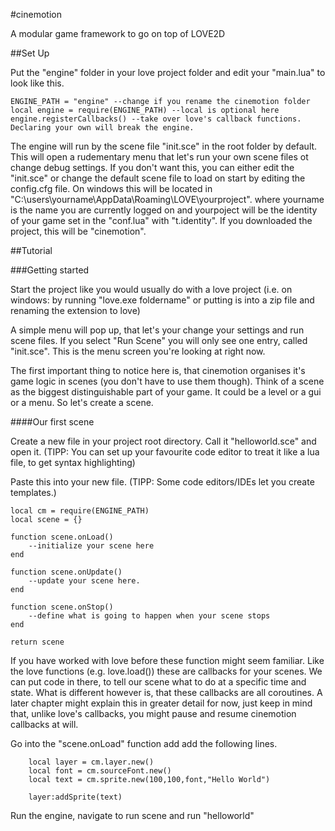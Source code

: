 #cinemotion

A modular game framework to go on top of LOVE2D

##Set Up

Put the "engine" folder in your love project folder and edit your "main.lua" to look like this.

    ENGINE_PATH = "engine" --change if you rename the cinemotion folder
    local engine = require(ENGINE_PATH) --local is optional here
    engine.registerCallbacks() --take over love's callback functions. Declaring your own will break the engine.

The engine will run by the scene file "init.sce" in the root folder by default.
This will open a rudementary menu that let's run your own scene files ot change debug settings.
If you don't want this, you can either edit the "init.sce" or change the default scene file to load on start by editing the config.cfg file.
On windows this will be located in "C:\users\yourname\AppData\Roaming\LOVE\yourproject". where yourname is the name you are currently logged on and yourpoject will be the identity of your game set in the "conf.lua" with "t.identity". If you downloaded the project, this will be "cinemotion".

##Tutorial

###Getting started

Start the project like you would usually do with a love project (i.e. on windows: by running "love.exe foldername" or putting is into a zip file and renaming the extension to love)

A simple menu will pop up, that let's your change your settings and run scene files. If you select "Run Scene" you will only see one entry, called "init.sce". This is the menu screen you're looking at right now.

The first important thing to notice here is, that cinemotion organises it's game logic in scenes (you don't have to use them though).
Think of a scene as the biggest distinguishable part of your game. It could be a level or a gui or a menu. So let's create a scene.

####Our first scene

Create a new file in your project root directory.
Call it "helloworld.sce" and open it. (TIPP: You can set up your favourite code editor to treat it like a lua file, to get syntax highlighting)

Paste this into your new file. (TIPP: Some code editors/IDEs let you create templates.)

    local cm = require(ENGINE_PATH)
    local scene = {}

    function scene.onLoad()
        --initialize your scene here
    end

    function scene.onUpdate()
        --update your scene here.
    end

    function scene.onStop()
        --define what is going to happen when your scene stops
    end

    return scene

If you have worked with love before these function might seem familiar. Like the love functions (e.g. love.load()) these are callbacks for your scenes.
We can put code in there, to tell our scene what to do at a specific time and state. What is different however is, that these callbacks are all coroutines.
A later chapter might explain this in greater detail for now, just keep in mind that, unlike love's callbacks, you might pause and resume cinemotion callbacks at will.

Go into the "scene.onLoad" function add add the following lines.

        local layer = cm.layer.new()
        local font = cm.sourceFont.new()
        local text = cm.sprite.new(100,100,font,"Hello World")

        layer:addSprite(text)

Run the engine, navigate to run scene and run "helloworld"

